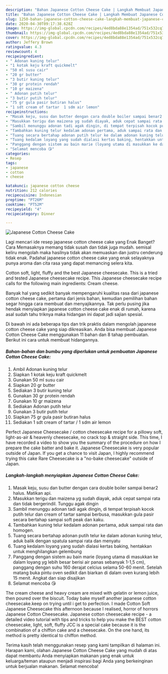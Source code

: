 ```yaml
---
description: "Bahan Japanese Cotton Cheese Cake | Langkah Membuat Japanese Cotton Cheese Cake Yang Paling Enak"
title: "Bahan Japanese Cotton Cheese Cake | Langkah Membuat Japanese Cotton Cheese Cake Yang Paling Enak"
slug: 1250-bahan-japanese-cotton-cheese-cake-langkah-membuat-japanese-cotton-cheese-cake-yang-paling-enak
date: 2020-04-30T09:17:38.628Z
image: https://img-global.cpcdn.com/recipes/4ed8bda88e1354ad/751x532cq70/japanese-cotton-cheese-cake-foto-resep-utama.jpg
thumbnail: https://img-global.cpcdn.com/recipes/4ed8bda88e1354ad/751x532cq70/japanese-cotton-cheese-cake-foto-resep-utama.jpg
cover: https://img-global.cpcdn.com/recipes/4ed8bda88e1354ad/751x532cq70/japanese-cotton-cheese-cake-foto-resep-utama.jpg
author: Jeffery Brown
ratingvalue: 4.3
reviewcount: 4
recipeingredient:
- " Adonan kuning telur"
- "1 kotak keju kraft quickmelt"
- "50 ml susu cair"
- "20 gr butter"
- "3 butir kuning telur"
- "30 gr protein rendah"
- "10 gr maizena"
- " Adonan putih telur"
- "3 butir putih telur"
- "75 gr gula pasir butiran halus"
- "1 sdt cream of tartar  1 sdm air lemon"
recipeinstructions:
- "Masak keju, susu dan butter dengan cara double boiler sampai benar2 halus. Matikan api."
- "Masukkan terigu dan maizena yg sudah diayak, aduk cepat sampai rata dan tidak bergerindil. Tunggu agak dingin"
- "Sambil menunggu adonan tadi agak dingin, di tempat terpisah kocok putih telur dan cream of tartar sampai berbusa, masukkan gula pasir secara bertahap sampai soft peak dan kaku."
- "Tambahkan kuning telur kedalam adonan pertama, aduk sampai rata dan homogen."
- "Tuang secara bertahap adonan putih telur ke dalam adonan kuning telur, aduk balik dengan spatula sampai rata dan menyatu"
- "Tuang kedalam loyang yang sudah dialasi kertas baking, hentakkan untuk menghilangkan gelembung"
- "Panggang dengan sistem au bain marie (loyang utama di masukkan ke dalam loyang yg lebih besar berisi air panas sebanyak 1-1,5 cm), panggang dengan suhu 160 derajat celcius selama 50-60 menit. Setelah matang buka pintu oven sedikit dan biarkan di dalam oven kurang lebih 15 menit. Angkat dan siap disajikan"
- "Selamat mencoba 😘"
categories:
- Resep
tags:
- japanese
- cotton
- cheese

katakunci: japanese cotton cheese 
nutrition: 212 calories
recipecuisine: Indonesian
preptime: "PT26M"
cooktime: "PT52M"
recipeyield: "4"
recipecategory: Dinner

---
```



![Japanese Cotton Cheese Cake](https://img-global.cpcdn.com/recipes/4ed8bda88e1354ad/751x532cq70/japanese-cotton-cheese-cake-foto-resep-utama.jpg)

Lagi mencari ide resep japanese cotton cheese cake yang Enak Banget? Cara Memasaknya memang tidak susah dan tidak juga mudah. semisal keliru mengolah maka hasilnya tidak akan memuaskan dan justru cenderung tidak enak. Padahal japanese cotton cheese cake yang enak selayaknya punya aroma dan cita rasa yang dapat memancing selera kita.

Cotton soft, light, fluffy and the best Japanese cheesecake. This is a tried and tested Japanese cheesecake recipe. This Japanese cheesecake recipe calls for the following main ingredients: Cream cheese.

Banyak hal yang sedikit banyak mempengaruhi kualitas rasa dari japanese cotton cheese cake, pertama dari jenis bahan, kemudian pemilihan bahan segar hingga cara membuat dan menyajikannya. Tak perlu pusing jika hendak menyiapkan japanese cotton cheese cake enak di rumah, karena asal sudah tahu triknya maka hidangan ini dapat jadi sajian spesial.


Di bawah ini ada beberapa tips dan trik praktis dalam mengolah japanese cotton cheese cake yang siap dikreasikan. Anda bisa membuat Japanese Cotton Cheese Cake menggunakan 11 bahan dan 8 tahap pembuatan. Berikut ini cara untuk membuat hidangannya.

<!--inarticleads1-->

##### Bahan-bahan dan bumbu yang diperlukan untuk pembuatan Japanese Cotton Cheese Cake:

1. Ambil  Adonan kuning telur
1. Siapkan 1 kotak keju kraft quickmelt
1. Gunakan 50 ml susu cair
1. Siapkan 20 gr butter
1. Sediakan 3 butir kuning telur
1. Gunakan 30 gr protein rendah
1. Gunakan 10 gr maizena
1. Sediakan  Adonan putih telur
1. Gunakan 3 butir putih telur
1. Siapkan 75 gr gula pasir butiran halus
1. Sediakan 1 sdt cream of tartar / 1 sdm air lemon


Perfect Japanese Cheesecake / cotton cheesecake recipe for a pillowy soft, light-as-air &amp; heavenly cheesecake, no crack top &amp; straight side. This time, I have recorded a video to show you the summary of the procedure on how I prepare the cake batter and bake it. Japanese Cheesecake is very popular outside of Japan. If you get a chance to visit Japan, I highly recommend trying this cake Rare Cheesecake is a &#34;no-bake cheesecake&#34; outside of Japan. 

<!--inarticleads2-->

##### Langkah-langkah menyiapkan Japanese Cotton Cheese Cake:

1. Masak keju, susu dan butter dengan cara double boiler sampai benar2 halus. Matikan api.
1. Masukkan terigu dan maizena yg sudah diayak, aduk cepat sampai rata dan tidak bergerindil. Tunggu agak dingin
1. Sambil menunggu adonan tadi agak dingin, di tempat terpisah kocok putih telur dan cream of tartar sampai berbusa, masukkan gula pasir secara bertahap sampai soft peak dan kaku.
1. Tambahkan kuning telur kedalam adonan pertama, aduk sampai rata dan homogen.
1. Tuang secara bertahap adonan putih telur ke dalam adonan kuning telur, aduk balik dengan spatula sampai rata dan menyatu
1. Tuang kedalam loyang yang sudah dialasi kertas baking, hentakkan untuk menghilangkan gelembung
1. Panggang dengan sistem au bain marie (loyang utama di masukkan ke dalam loyang yg lebih besar berisi air panas sebanyak 1-1,5 cm), panggang dengan suhu 160 derajat celcius selama 50-60 menit. Setelah matang buka pintu oven sedikit dan biarkan di dalam oven kurang lebih 15 menit. Angkat dan siap disajikan
1. Selamat mencoba 😘


The cream cheese and heavy cream are mixed with gelatin or lemon juice, then poured over the biscuit. Today bake myself another japanese cotton cheesecake.keep on trying until i get to perfection. I made Cotton Soft Japanese Cheesecake this afternoon because I realised, horror of horrors Japanese Cotton Cheesecake. Japanese cotton cheesecake recipe - a detailed video tutorial with tips and tricks to help you make the BEST cotton cheesecake, light, soft, fluffy JCC is a special cake because it is the combination of a chiffon cake and a cheesecake. On the one hand, its method is pretty identical to chiffon method. 

Terima kasih telah menggunakan resep yang kami tampilkan di halaman ini. Harapan kami, olahan Japanese Cotton Cheese Cake yang mudah di atas dapat membantu Anda menyiapkan makanan yang enak untuk keluarga/teman ataupun menjadi inspirasi bagi Anda yang berkeinginan untuk berjualan makanan. Selamat mencoba!
